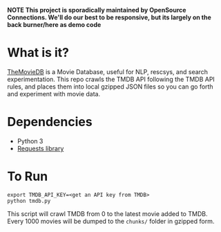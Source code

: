 **NOTE This project is sporadically maintained by OpenSource Connections. We'll do our best to be responsive, but its largely on the back burner/here as demo code**

# What is it?

[TheMovieDB](http://themoviedb.org) is a Movie Database, useful for NLP, rescsys, and search experimentation. This repo crawls the TMDB API following the TMDB API rules, and places them into local gzipped JSON files so you can go forth and experiment with movie data.

# Dependencies

- Python 3
- [Requests library](https://2.python-requests.org//en/master/)

# To Run

```
export TMDB_API_KEY=<get an API key from TMDB>
python tmdb.py
```

This script will crawl TMDB from 0 to the latest movie added to TMDB. Every 1000 movies will be dumped to the `chunks/` folder in gzipped form. 

